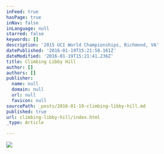 ```yaml
---
inFeed: true
hasPage: true
inNav: false
inLanguage: null
starred: false
keywords: []
description: '2015 UCI World Championships, Richmond, VA'
datePublished: '2016-01-19T15:21:58.161Z'
dateModified: '2016-01-19T15:21:41.236Z'
title: Climbing Libby Hill
author: []
authors: []
publisher:
  name: null
  domain: null
  url: null
  favicon: null
sourcePath: _posts/2016-01-19-climbing-libby-hill.md
published: true
url: climbing-libby-hill/index.html
_type: Article

---
```

![](https://the-grid-user-content.s3-us-west-2.amazonaws.com/a8ec42c1-ee42-4285-b9d3-18cf36565824.jpg)